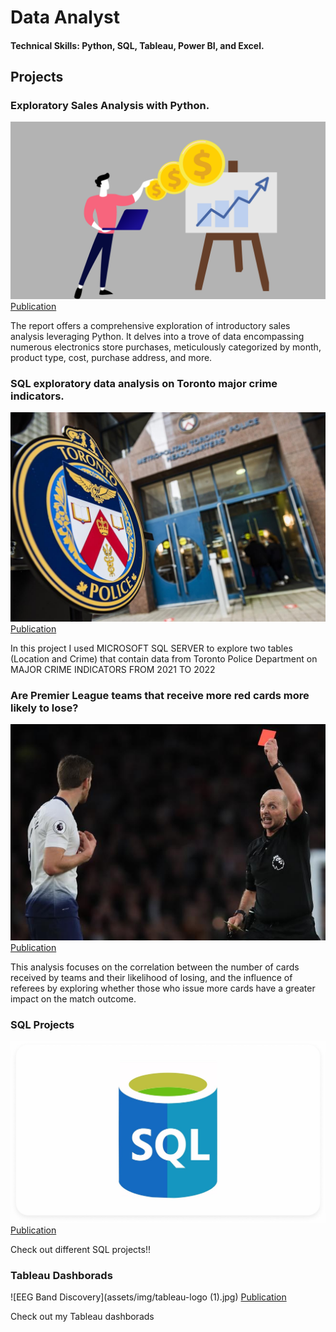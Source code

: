 # Data Analyst

#### Technical Skills: Python, SQL, Tableau, Power BI, and Excel.

## Projects
### Exploratory Sales Analysis with Python.
![EEG Band Discovery](/assets/img/632b2eb47b58103aeac94c5f_62263643fcd1b61f8b78ab7b_sales-volume.png)
[Publication](https://www.linkedin.com/pulse/introductory-exploratory-sales-analysis-using-python-n%25C3%25ADkolas-costa-kxr9c/?trackingId=7BURFFUBS%2BqOzTC01Z9BgQ%3D%3D)

The report offers a comprehensive exploration of introductory sales analysis leveraging Python. It delves into a trove of data encompassing numerous electronics store purchases, meticulously categorized by month, product type, cost, purchase address, and more.

### SQL exploratory data analysis on Toronto major crime indicators.
![EEG Band Discovery](/assets/img/sxsx.jpg)
[Publication](https://www.linkedin.com/pulse/sql-exploratory-data-analysis-toronto-police-department-n%25C3%25ADkolas-costa-ykkfc/?trackingId=80DpYxu7S7KZnVWuf%2FKMjQ%3D%3D)

In this project I used MICROSOFT SQL SERVER to explore two tables (Location and Crime) that contain data from Toronto Police Department on MAJOR CRIME INDICATORS FROM 2021 TO 2022

### Are Premier League teams that receive more red cards more likely to lose?
![EEG Band Discovery](/assets/img/one-of-deans-100-red-cards.-1554246789_656x450.jpg)
[Publication](https://www.linkedin.com/pulse/do-premier-league-teams-receive-more-red-cards-likely-n%25C3%25ADkolas-costa-hvqac/?trackingId=y7lmPr8%2FTl6Oe%2BurOxurnA%3D%3D)

This analysis focuses on the correlation between the number of cards received by teams and their likelihood of losing, and the influence of referees by exploring whether those who issue more cards have a greater impact on the match outcome.

### SQL Projects
![EEG Band Discovery](assets/img/IMG_3349.jpg)
[Publication](https://github.com/nikolashnc/SQL_PROJECTS)

Check out different SQL projects!!

### Tableau Dashborads
![EEG Band Discovery](assets/img/tableau-logo (1).jpg)
[Publication](https://public.tableau.com/app/profile/nikolas.costa/vizzes)

Check out my Tableau dashborads


